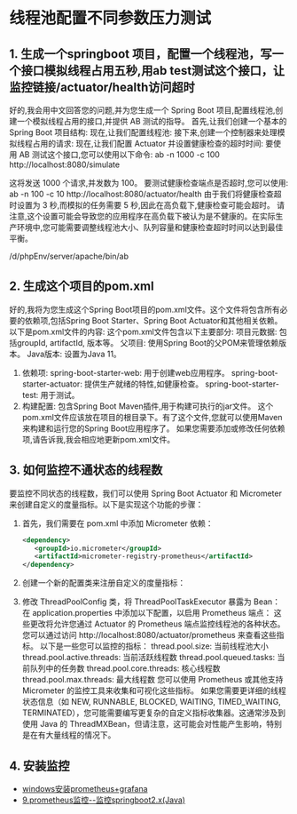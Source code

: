 # 线程池配置不同参数压力测试


## 1. 生成一个springboot 项目，配置一个线程池，写一个接口模拟线程占用五秒,用ab test测试这个接口，让监控链接/actuator/health访问超时


好的,我会用中文回答您的问题,并为您生成一个 Spring Boot 项目,配置线程池,创建一个模拟线程占用的接口,并提供 AB 测试的指导。
首先,让我们创建一个基本的 Spring Boot 项目结构:
现在,让我们配置线程池:
接下来,创建一个控制器来处理模拟线程占用的请求:
现在,让我们配置 Actuator 并设置健康检查的超时时间:
要使用 AB 测试这个接口,您可以使用以下命令:
ab -n 1000 -c 100 http://localhost:8080/simulate

这将发送 1000 个请求,并发数为 100。
要测试健康检查端点是否超时,您可以使用:
ab -n 100 -c 10 http://localhost:8080/actuator/health
由于我们将健康检查超时设置为 3 秒,而模拟的任务需要 5 秒,因此在高负载下,健康检查可能会超时。
请注意,这个设置可能会导致您的应用程序在高负载下被认为是不健康的。在实际生产环境中,您可能需要调整线程池大小、队列容量和健康检查超时时间以达到最佳平衡。


/d/phpEnv/server/apache/bin/ab

## 2. 生成这个项目的pom.xml

好的,我将为您生成这个Spring Boot项目的pom.xml文件。这个文件将包含所有必要的依赖项,包括Spring Boot Starter、Spring Boot Actuator和其他相关依赖。
以下是pom.xml文件的内容:
这个pom.xml文件包含以下主要部分:
项目元数据: 包括groupId, artifactId, 版本等。
父项目: 使用Spring Boot的父POM来管理依赖版本。
Java版本: 设置为Java 11。
1. 依赖项:
   spring-boot-starter-web: 用于创建web应用程序。
   spring-boot-starter-actuator: 提供生产就绪的特性,如健康检查。
   spring-boot-starter-test: 用于测试。
2. 构建配置: 包含Spring Boot Maven插件,用于构建可执行的jar文件。
   这个pom.xml文件应该放在项目的根目录下。有了这个文件,您就可以使用Maven来构建和运行您的Spring Boot应用程序了。
   如果您需要添加或修改任何依赖项,请告诉我,我会相应地更新pom.xml文件。




## 3. 如何监控不通状态的线程数



要监控不同状态的线程数，我们可以使用 Spring Boot Actuator 和 Micrometer 来创建自定义的度量指标。以下是实现这个功能的步骤：
1. 首先，我们需要在 pom.xml 中添加 Micrometer 依赖：
   ```xml
   <dependency>
      <groupId>io.micrometer</groupId>
      <artifactId>micrometer-registry-prometheus</artifactId>
   </dependency>
   ```
2. 创建一个新的配置类来注册自定义的度量指标：
   
3. 修改 ThreadPoolConfig 类，将 ThreadPoolTaskExecutor 暴露为 Bean：
   在 application.properties 中添加以下配置，以启用 Prometheus 端点：
   这些更改将允许您通过 Actuator 的 Prometheus 端点监控线程池的各种状态。您可以通过访问 http://localhost:8080/actuator/prometheus 来查看这些指标。
   以下是一些您可以监控的指标：
   thread.pool.size: 当前线程池大小
   thread.pool.active.threads: 当前活跃线程数
   thread.pool.queued.tasks: 当前队列中的任务数
   thread.pool.core.threads: 核心线程数
   thread.pool.max.threads: 最大线程数
   您可以使用 Prometheus 或其他支持 Micrometer 的监控工具来收集和可视化这些指标。
   如果您需要更详细的线程状态信息（如 NEW, RUNNABLE, BLOCKED, WAITING, TIMED_WAITING, TERMINATED），您可能需要编写更复杂的自定义指标收集器。这通常涉及到使用 Java 的 ThreadMXBean，但请注意，这可能会对性能产生影响，特别是在有大量线程的情况下。


## 4. 安装监控
- [windows安装prometheus+grafana](https://blog.csdn.net/qq_38362419/article/details/108527506)
- [9.prometheus监控--监控springboot2.x(Java)](https://www.cnblogs.com/yangmeichong/p/18156411)   